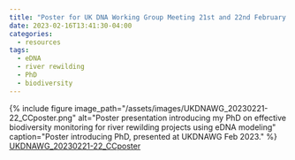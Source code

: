 ```yaml
---
title: "Poster for UK DNA Working Group Meeting 21st and 22nd February 2023"
date: 2023-02-16T13:41:30-04:00
categories:
  - resources
tags:
  - eDNA
  - river rewilding
  - PhD
  - biodiversity
---
```


{% include figure image_path="/assets/images/UKDNAWG_20230221-22_CCposter.png" alt="Poster presentation introducing my PhD on effective biodiversity monitoring for river rewilding projects using eDNA modeling" caption="Poster introducing PhD, presented at UKDNAWG Feb 2023." %}
<a href="/assets/images/UKDNAWG_20230221-22_CCposter.png">UKDNAWG_20230221-22_CCposter</a>
